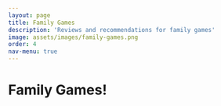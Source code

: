 ```yaml
---
layout: page
title: Family Games
description: 'Reviews and recommendations for family games'
image: assets/images/family-games.png
order: 4
nav-menu: true
---
```


<h1>Family Games!</h1>